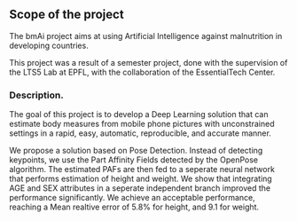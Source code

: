 ## Scope of the project

The bmAi project aims at using Artificial Intelligence against malnutrition in developing countries.

This project was a result of a semester project, done with the supervision of the LTS5 Lab at EPFL, with the collaboration of the EssentialTech Center.


### Description.

The goal of this project is to develop a Deep Learning solution that can estimate body measures from mobile phone pictures with unconstrained settings in a rapid, easy, automatic, reproducible, and accurate manner.

We propose a solution based on Pose Detection.
Instead of detecting keypoints, we use the Part Affinity Fields detected by the OpenPose algorithm. The estimated PAFs are then fed to a seperate neural network that performs estimation of height and weight. We show that integrating AGE and SEX attributes in a seperate independent branch improved the performance significantly. 
We achieve an acceptable performance, reaching a Mean realtive error of 5.8% for height, and 9.1 for weight.
